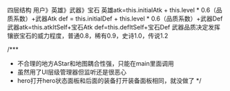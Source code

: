 四层结构  用户》英雄》武器》宝石
英雄atk=this.initialAtk + this.level * 0.6（品质系数）+武器Atk
    def = this.initialDef + this.level * 0.6（品质系数）+武器Def
武器atk=this.atkItSelf+宝石Atk
    def=this.defItSelf+宝石Def
武器品质决定发挥镶嵌宝石的威力程度，普通0.8，稀有0.9，史诗1.0，传说1.2


/***
 * 不合理的地方AStar和地图耦合性强，只能在main里面调用
 * 虽然用了UI层级管理器但监听还是很恶心
 * hero打开hero状态面板和后面的装备打开装备面板相同，就没做了
 */